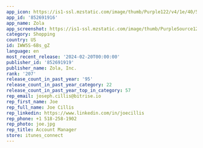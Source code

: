 ```yaml
---
app_icon: https://is1-ssl.mzstatic.com/image/thumb/Purple122/v4/1e/40/53/1e4053bb-0331-5426-0f46-c338b05ccf2c/AppIcon-0-0-1x_U007emarketing-0-7-0-85-220.png/1024x1024bb.png
app_id: '852691916'
app_name: Zola
app_screenshot: https://is1-ssl.mzstatic.com/image/thumb/PurpleSource123/v4/e4/d3/96/e4d396e0-b0dc-a53e-395f-eeb1a2b4fc65/9ace6cac-b814-4eca-8cb7-c337fdc44656_background_1284_2778.jpg/1284x2778bb.png
category: Shopping
country: US
id: IWW5S-6Bs_gZ
language: en
most_recent_release: '2024-02-20T00:00:00'
publisher_id: '852691919'
publisher_name: Zola, Inc.
rank: '207'
release_count_in_past_year: '95'
release_count_in_past_year_category: 22
release_count_in_past_year_top_in_category: 57
rep_email: joseph.cillis@bitrise.io
rep_first_name: Joe
rep_full_name: Joe Cillis
rep_linkedin: https://www.linkedin.com/in/joecillis
rep_phone: +1 518-258-1902
rep_photo: joe.jpg
rep_title: Account Manager
store: itunes_connect
---
```

